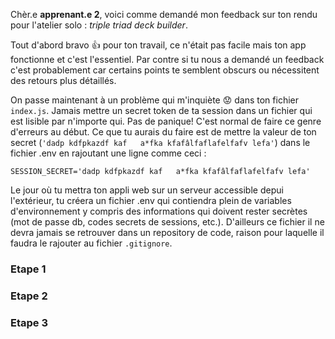 Chèr.e **apprenant.e 2**, voici comme demandé mon feedback sur ton rendu pour l'atelier solo : *triple triad deck builder*.

Tout d'abord bravo 👍 pour ton travail, ce n'était pas facile mais ton app fonctionne et c'est l'essentiel. Par contre si tu nous a demandé un feedback c'est probablement car certains points te semblent obscurs ou nécessitent des retours plus détaillés.

On passe maintenant à un problème qui m'inquiète 😟 dans ton fichier `index.js`. Jamais mettre un secret token de ta session dans un fichier qui est lisible par n'importe qui. Pas de panique! C'est normal de faire ce genre d'erreurs au début.
Ce que tu aurais du faire est de mettre la valeur de ton secret (`'dadp kdfpkazdf kaf   a*fka kfafâlfaflafelfafv lefa'`) dans le fichier .env en rajoutant une ligne comme ceci :
```env
SESSION_SECRET='dadp kdfpkazdf kaf   a*fka kfafâlfaflafelfafv lefa'
```
Le jour où tu mettra ton appli web sur un serveur accessible depui l'extérieur, tu créera un fichier .env qui contiendra plein de variables d'environnement y compris des informations qui doivent rester secrètes (mot de passe db, codes secrets de sessions, etc.).
D'ailleurs ce fichier il ne devra jamais se retrouver dans un repository de code, raison pour laquelle il faudra le rajouter au fichier `.gitignore`.

### Etape 1


### Etape  2


### Etape 3

